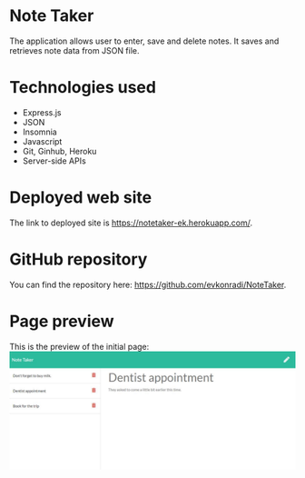 # Note Taker

The application allows user to enter, save and delete notes. It saves and retrieves note data from JSON file.

# Technologies used

* Express.js
* JSON
* Insomnia
* Javascript
* Git, Ginhub, Heroku
* Server-side APIs

# Deployed web site

The link to deployed site is https://notetaker-ek.herokuapp.com/.

# GitHub repository

You can find the repository here: https://github.com/evkonradi/NoteTaker.

# Page preview

This is the preview of the initial page:
<img src="PagePreview.jpg">